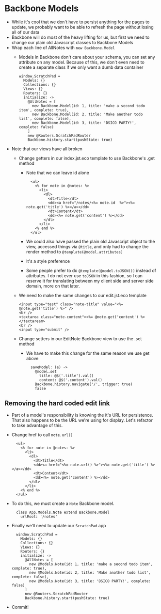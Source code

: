 Backbone Models
==

- While it's cool that we don't have to persist anything for the pages to
  update, we probably want to be able to refresh the page without losing all of
  our data
- Backbone will do most of the heavy lifting for us, but first we need to change
  our plain old Javascript classes to Backbone Models
- Wrap each line of AllNotes with `new Backbone.Model`
  - Models in Backbone don't care about your schema, you can set any attribute
    on any model. Because of this, we don't even need to create a separate class
    if we only want a dumb data container

        window.ScratchPad =
          Models: {}
          Collections: {}
          Views: {}
          Routers: {}
          initialize: ->
            @AllNotes = [
              new Backbone.Model(id: 1, title: 'make a second todo item', complete: true),
              new Backbone.Model(id: 2, title: 'Make another todo list', complete: false),
              new Backbone.Model(id: 3, title: 'DSICO PARTY!', complete: false)
            ]
            new @Routers.ScratchPadRouter
            Backbone.history.start(pushState: true)

- Note that our views have all broken
  - Change getters in our index.jst.eco template to use Backbone's .get method
    - Note that we can leave id alone

            <ul>
              <% for note in @notes: %>
                <li>
                  <dl>
                    <dt>Title</dt>
                    <dd><a href="/notes/<%= note.id  %>"><%= note.get('title') %></a></dd>
                    <dt>Content</dt>
                    <dd><%= note.get('content') %></dd>
                  </dl>
                </li>
              <% end %>
            </ul>

    - We could also have passed the plain old Javascript object to the view, accessed things via
      `@title`, and only had to change the render method to
      `@template(@model.attributes)`
    - It's a style preference
    - Some people prefer to do `@template(@model.toJSON())` instead of attributes. I do not ever use `toJSON` in this fashion, so I can reserve it for translating between my client side and server side domain, more on that later.
  - We need to make the same changes to our edit.jst.eco template

        <input type="test" class="note-title" value="<%= @note.get('title') %>" />
        <br />
        <textarea class="note-content"><%= @note.get('content') %></textaream>
        <br />
        <input type="submit" />

  - Change setters in our EditNote Backbone view to use the .set method
    - We have to make this change for the same reason we use get above

            saveModel: (e) ->
              @model.set
                title: @$('.title').val()
                content: @$('.content').val()
              Backbone.history.navigate('/', trigger: true)
              false


Removing the hard coded edit link
--

- Part of a model's responsibility is knowing the it's URL for persistence. That also happens to be the URL we're using for display. Let's refactor to take advantage of this.
- Change href to call `note.url()`

        <ul>
          <% for note in @notes: %>
            <li>
              <dl>
                <dt>Title</dt>
                <dd><a href="<%= note.url() %>"><%= note.get('title') %></a></dd>
                <dt>Content</dt>
                <dd><%= note.get('content') %></dd>
              </dl>
            </li>
          <% end %>
        </ul>

- To do this, we must create a `Note` Backbone model.

        class App.Models.Note extend Backbone.Model
          urlRoot: '/notes'

- Finally we'll need to update our `ScratchPad` app

        window.ScratchPad =
          Models: {}
          Collections: {}
          Views: {}
          Routers: {}
          initialize: ->
            @AllNotes = [
              new @Models.Note(id: 1, title: 'make a second todo item', complete: true),
              new @Models.Note(id: 2, title: 'Make another todo list', complete: false),
              new @Models.Note(id: 3, title: 'DSICO PARTY!', complete: false)
            ]
            new @Routers.ScratchPadRouter
            Backbone.history.start(pushState: true)


- Commit!
